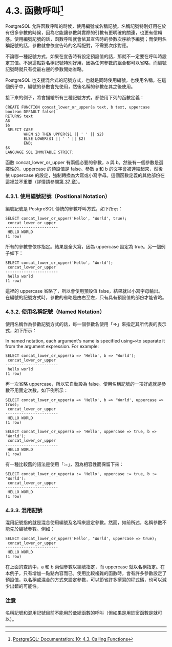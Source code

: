 # 4.3. 函數呼叫[^1]

PostgreSQL 允許函數呼叫的時候，使用編號或名稱記號。名稱記號特別好用在於有很多參數的時候，因為它能讓參數與實際的引數有更明確的關連，也更有信賴感。使用編號記號的話，函數呼叫就會依其宣告時的參數次序給予編號；而使用名稱記號的話，參數就會依宣告時的名稱配對，不需要次序對應。

不論哪一種記號方式，如果在宣告時有設定預設值的話，那就不一定要在呼叫時設定其值。不過這點對名稱記號特別好用，因為任何參數的組合都可以省略，而編號記號時就只有從最右邊的參數開始省略。

PostgreSQL 也支援混合式的記號方式，也就是同時使用編號，也使用名稱。在這個例子中，編號的參數會先使用，然後名稱的參數在其之後使用。

接下來的例子，將會描繪所有三種記號方式，都使用下列的函數定義：

```
CREATE FUNCTION concat_lower_or_upper(a text, b text, uppercase boolean DEFAULT false)
RETURNS text
AS
$$
 SELECT CASE
        WHEN $3 THEN UPPER($1 || ' ' || $2)
        ELSE LOWER($1 || ' ' || $2)
        END;
$$
LANGUAGE SQL IMMUTABLE STRICT;
```

函數 concat\_lower\_or\_upper 有兩個必要的參數，a 與 b。然後有一個參數是選擇性的，uppercase 的預設值是 false。參數 a 和 b 的文字會被連結起來，然後依 uppercase 的設定，強制轉換為大寫或小寫字母。這個函數定義的其他部份在這裡並不重要（詳情請參閱[第 37 章](/v-server-programming/extending-sql.md)）。

### 4.3.1. 使用編號記號（Positional Notation）

編號記號是 PostgreSQL 傳統的參數呼叫方式，如下所示：

```
SELECT concat_lower_or_upper('Hello', 'World', true);
 concat_lower_or_upper 
-----------------------
 HELLO WORLD
(1 row)
```

所有的參數會依序指定。結果是全大寫，因為 uppercase 設定為 true。另一個例子如下：

```
SELECT concat_lower_or_upper('Hello', 'World');
 concat_lower_or_upper 
-----------------------
 hello world
(1 row)
```

這裡的 uppercase 省略了，所以會使用預設值 false，結果就以小寫字母輸出。在編號的記號方式時，參數的省略是由右至左，只有具有預設值的部份才能省略。

### 4.3.2. 使用名稱記號（Named Notation）

使用名稱作為參數記號方式的話，每一個參數名使用「=&gt;」來指定其所代表的表示式，如下所示：

In named notation, each argument's name is specified using`=>`to separate it from the argument expression. For example:

```
SELECT concat_lower_or_upper(a => 'Hello', b => 'World');
 concat_lower_or_upper 
-----------------------
 hello world
(1 row)
```

再一次省略 uppercase，所以它自動設為 false。使用名稱記號的一項好處就是參數不用固定次數，如下例所示：

```
SELECT concat_lower_or_upper(a => 'Hello', b => 'World', uppercase => true);
 concat_lower_or_upper 
-----------------------
 HELLO WORLD
(1 row)

SELECT concat_lower_or_upper(a => 'Hello', uppercase => true, b => 'World');
 concat_lower_or_upper 
-----------------------
 HELLO WORLD
(1 row)
```

有一種比較舊的語法是使用「:=」，因為相容性而保留下來：

```
SELECT concat_lower_or_upper(a := 'Hello', uppercase := true, b := 'World');
 concat_lower_or_upper 
-----------------------
 HELLO WORLD
(1 row)
```

### 4.3.3. 混用記號

混用記號指的就是混合使用編號及名稱來設定參數。然而，如前所述，名稱參數不能先於編號參數。例如：

```
SELECT concat_lower_or_upper('Hello', 'World', uppercase => true);
 concat_lower_or_upper 
-----------------------
 HELLO WORLD
(1 row)
```

在上面的查詢中，a 和 b 兩個參數以編號指定，而 uppercase 就以名稱指定。在本例子，只有增加一點點內容而已。使用比較複雜的函數時，會有許多參數設定了預設值，以名稱或混合的方式來設定參數，可以節省許多撰寫的程式碼，也可以減少出錯的可能性。

### 注意

名稱記號和混用記號目前不能用於彙總函數的呼叫（但如果是用於窗函數是就可以）。

---

[^1]: [PostgreSQL: Documentation: 10: 4.3. Calling Functions](https://www.postgresql.org/docs/10/static/sql-syntax-calling-funcs.html)

